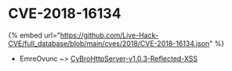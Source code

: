 # CVE-2018-16134
{% embed url="https://github.com/Live-Hack-CVE/full_database/blob/main/cves/2018/CVE-2018-16134.json" %}

* EmreOvunc ~> [CyBroHttpServer-v1.0.3-Reflected-XSS](https://www.alice-snow.ru/2018/database/cve-2018-16134/cybrohttpserver-v1.0.3-reflected-xss-emreovunc)